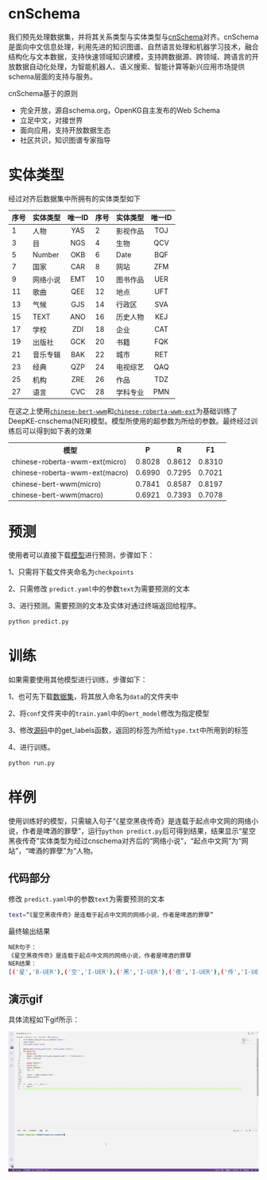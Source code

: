 



# cnSchema

我们预先处理数据集，并将其关系类型与实体类型与[cnSchema](https://github.com/OpenKG-ORG/cnSchema)对齐。cnSchema是面向中文信息处理，利用先进的知识图谱、自然语言处理和机器学习技术，融合结构化与文本数据，支持快速领域知识建模，支持跨数据源、跨领域、跨语言的开放数据自动化处理，为智能机器人、语义搜索、智能计算等新兴应用市场提供schema层面的支持与服务。

cnSchema基于的原则
* 完全开放，源自schema.org，OpenKG自主发布的Web Schema
* 立足中文，对接世界
* 面向应用，支持开放数据生态
* 社区共识，知识图谱专家指导

# 实体类型

经过对齐后数据集中所拥有的实体类型如下

| 序号  | 实体类型 | 唯一ID| 序号  | 实体类型 | 唯一ID| 
| --- | :--- | :---: | --- | :--- | :---: | 
| 1  | 人物| YAS |  2 | 影视作品| TOJ | 
| 3  | 目| NGS |  4 | 生物| QCV | 
| 5  | Number| OKB |  6 | Date| BQF | 
| 7  | 国家| CAR |  8 | 网站| ZFM | 
| 9  | 网络小说| EMT |  10 | 图书作品| UER | 
| 11  | 歌曲| QEE |  12 | 地点| UFT | 
| 13  | 气候| GJS |  14 | 行政区| SVA | 
| 15  | TEXT| ANO |  16 | 历史人物| KEJ | 
| 17  | 学校| ZDI |  18 | 企业| CAT | 
| 19  | 出版社| GCK |  20 | 书籍| FQK | 
| 21  | 音乐专辑| BAK |  22 | 城市| RET | 
| 23  | 经典| QZP |  24 | 电视综艺| QAQ | 
| 25 | 机构| ZRE |  26 | 作品| TDZ | 
| 27 | 语言| CVC |  28 | 学科专业| PMN | 


在这之上使用[`chinese-bert-wwm`](https://drive.google.com/drive/folders/1OLx5tjEriMyzbv0iv_s9lihtXWIjB6OS)和[`chinese-roberta-wwm-ext`](https://drive.google.com/drive/folders/1T3xf_MXRaVqLV-ST4VqvKoaQqQgRpp67)为基础训练了DeepKE-cnschema(NER)模型。模型所使用的超参数为所给的参数。最终经过训练后可以得到如下表的效果

<table>
	<tr>
		<th>模型</th>
		<th>P</th>
		<th>R</th>
		<th>F1</th>
	</tr>
	<tr>
		<td>chinese-roberta-wwm-ext(micro)</td>
		<td>0.8028</td>
		<td>0.8612</td>
		<td>0.8310</td>
	</tr>
  <tr>
		<td>chinese-roberta-wwm-ext(macro)</td>
		<td>0.6990</td>
		<td>0.7295</td>
		<td>0.7021</td>
	</tr>
  <tr>
		<td>chinese-bert-wwm(micro)</td>
		<td>0.7841</td>
		<td>0.8587</td>
		<td>0.8197</td>
	</tr>
  <tr>
		<td>chinese-bert-wwm(macro)</td>
		<td>0.6921</td>
		<td>0.7393</td>
		<td>0.7078</td>
	</tr>
	
</table>

# 预测

使用者可以直接下载[模型](https://drive.google.com/drive/folders/1zA8Ichx9nzU3GD92ptdyR_nmARB_7ovg)进行预测，步骤如下：

1、只需将下载文件夹命名为`checkpoints`

2、只需修改 `predict.yaml`中的参数`text`为需要预测的文本

3、进行预测。需要预测的文本及实体对通过终端返回给程序。

```bash
python predict.py
```
# 训练

如果需要使用其他模型进行训练，步骤如下：

1、也可先下载[数据集](https://drive.google.com/drive/folders/1zA8Ichx9nzU3GD92ptdyR_nmARB_7ovg)，将其放入命名为`data`的文件夹中

2、将`conf`文件夹中的`train.yaml`中的`bert_model`修改为指定模型

3、修改[源码](https://github.com/zjunlp/DeepKE/blob/main/src/deepke/name_entity_re/standard/tools/preprocess.py)中的get_labels函数，返回的标签为所给`type.txt`中所用到的标签

4、进行训练。
```bash
python run.py
```
# 样例

使用训练好的模型，只需输入句子“《星空黑夜传奇》是连载于起点中文网的网络小说，作者是啤酒的罪孽”，运行```python predict.py```后可得到结果，结果显示“星空黑夜传奇”实体类型为经过cnschema对齐后的“网络小说”，“起点中文网”为“网站”，“啤酒的罪孽”为“人物。

## 代码部分

修改 `predict.yaml`中的参数`text`为需要预测的文本
```bash
text=“《星空黑夜传奇》是连载于起点中文网的网络小说，作者是啤酒的罪孽”
```

最终输出结果

```bash
NER句子：
《星空黑夜传奇》是连载于起点中文网的网络小说，作者是啤酒的罪孽
NER结果：
[('星','B-UER'),('空','I-UER'),('黑','I-UER'),('夜','I-UER'),('传','I-UER'),('奇','I-UER'),('起','B-ZFM'),('点','I-ZFM'),('中','I-ZFM'),('文','I-ZFM'),('网','I-ZFM'),('啤','B-YAS'),('酒','I-YAS'),('的','I-YAS'),('罪','I-YAS'),('孽','I-YAS')]
```
## 演示gif

具体流程如下gif所示：

<img src="demo.gif" />


